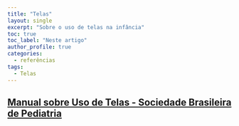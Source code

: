```yaml
---
title: "Telas"
layout: single
excerpt: "Sobre o uso de telas na infância"
toc: true
toc_label: "Neste artigo"
author_profile: true
categories:
  - referências
tags:
  - Telas
---
```


## [Manual sobre Uso de Telas - Sociedade Brasileira de Pediatria](https://www.sbp.com.br/fileadmin/user_upload/_22246c-ManOrient_-__MenosTelas__MaisSaude.pdf)